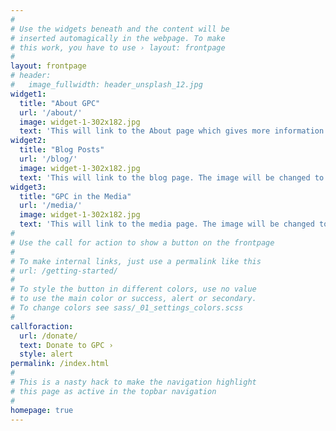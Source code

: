 ```yaml
---
#
# Use the widgets beneath and the content will be
# inserted automagically in the webpage. To make
# this work, you have to use › layout: frontpage
#
layout: frontpage
# header:
#   image_fullwidth: header_unsplash_12.jpg
widget1:
  title: "About GPC"
  url: '/about/'
  image: widget-1-302x182.jpg
  text: 'This will link to the About page which gives more information about GPC. The image will be changed to something more fitting.'
widget2:
  title: "Blog Posts"
  url: '/blog/'
  image: widget-1-302x182.jpg
  text: 'This will link to the blog page. The image will be changed to something more fitting.'
widget3:
  title: "GPC in the Media"
  url: '/media/'
  image: widget-1-302x182.jpg
  text: 'This will link to the media page. The image will be changed to something more fitting.'
#
# Use the call for action to show a button on the frontpage
#
# To make internal links, just use a permalink like this
# url: /getting-started/
#
# To style the button in different colors, use no value
# to use the main color or success, alert or secondary.
# To change colors see sass/_01_settings_colors.scss
#
callforaction:
  url: /donate/
  text: Donate to GPC ›
  style: alert
permalink: /index.html
#
# This is a nasty hack to make the navigation highlight
# this page as active in the topbar navigation
#
homepage: true
---
```

<!-- 
<div id="videoModal" class="reveal-modal large" data-reveal="">
  <div class="flex-video widescreen vimeo" style="display: block;">
    <iframe width="1280" height="720" src="https://www.youtube.com/embed/3b5zCFSmVvU" frameborder="0" allowfullscreen></iframe>
  </div>
  <a class="close-reveal-modal">&#215;</a>
</div> -->
